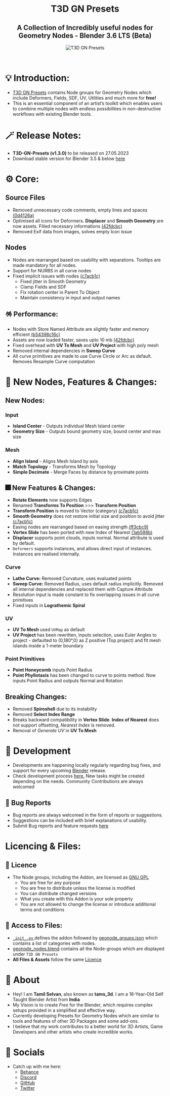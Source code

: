 <div align="center">

# T3D GN Presets
##  A Collection of Incredibly useful nodes for Geometry Nodes - Blender 3.6 LTS (Beta)
![T3D GN Presets](https://user-images.githubusercontent.com/106262964/234839626-d88f0ce9-2399-4193-9940-2257bc728351.png)

<br>
</div>

# 💡 Introduction:

* [T3D GN Presets](https://github.com/Tams3d/T3D-GN-Presets/) contains Node groups for Geometry Nodes which include Deformers, Fields, SDF, UV, Utilities and much more for **free!**
* This is an essential component of an artist’s toolkit which enables users to combine multiple nodes with endless possibilities in non-destructive workflows with existing Blender tools.

# 🪄 Release Notes:

- **T3D-GN-Presets (v1.3.0)** to be released on 27.05.2023
- Download stable version for Blender 3.5 & below [here](https://github.com/Tams3d/T3D-GN-Presets/releases)    

# ⚙️ Core:

## Source Files
- Removed unnecessary code comments, empty lines and spaces [(0d4126a)](https://github.com/Tams3d/T3D-GN-Presets/commit/0d4126a9272584c5f80e585ce6ace9d085e8bce2)
- Optimised all icons for Deformers. **Displacer** and **Smooth Geometry** are now assets. Filled necessary informations [(42fdcbc)](https://github.com/Tams3d/T3D-GN-Presets/commit/42fdcbce5ce1547c0f42f93cfab3eb0191b9b14c)
- Removed Exif data from images, solves empty Icon issue

## Nodes
- Nodes are rearranged based on usability with separations. Tooltips are made mandatory for all nodes.
- Support for NURBS in all curve nodes
- Fixed implicit issues with nodes [(c7acb1c)](https://github.com/Tams3d/T3D-GN-Presets/commit/c7acb1c97e18864f473bb6a37d39b4d48f8beac3)
  - Fixed jitter in Smooth Geometry
  - Clamp Fields and SDF
  - Fix rotation center in Parent To Object
  - Maintain consistency in input and output names

## 🪅 Performance:
- Nodes with Store Named Attribute are slightly faster and memory efficient [(b54398c16c)](https://projects.blender.org/blender/blender/commit/b54398c16cfee14a054e2c3ec82d091b34c79a34)
- Assets are now loaded faster, saves upto 10 mb [(42fdcbc)](https://github.com/Tams3d/T3D-GN-Presets/commit/42fdcbce5ce1547c0f42f93cfab3eb0191b9b14c)
- Fixed overhead with **UV To Mesh** and **UV Project** with high poly mesh
- Removed internal dependencies in **Sweep Curve** 
- All curve primitives are made to use Curve Circle or Arc as default. Removes Resample Curve computation

# 🎉 New Nodes, Features & Changes:

## New Nodes:

### Input
- **Island Center** - Outputs individual Mesh Island center
- **Geometry Size** - Outputs bound geometry size, bound center and max size

### Mesh
- **Align Island** - Aligns Mesh Island by axis
- **Match Topology** - Transforms Mesh by Topology
- **Simple Decimate** - Merge Faces by distance by proximate points

## 🎆 New Features & Changes:

- **Rotate Elements** now supports Edges
- Renamed **Transforms To Position** >>> **Transform Position**
- **Transform Position** is moved to Vector (category) [(c7acb1c)](https://github.com/Tams3d/T3D-GN-Presets/commit/c7acb1c97e18864f473bb6a37d39b4d48f8beac3)
- **Smooth Geometry** does not restore initial size and position to avoid jitter [(c7acb1c)](https://github.com/Tams3d/T3D-GN-Presets/commit/c7acb1c97e18864f473bb6a37d39b4d48f8beac3)
- Easing nodes are rearranged based on easing strength [(ff3cbc9)](https://github.com/Tams3d/T3D-GN-Presets/commit/ff3cbc97200fff4e4262fb747f2c9fe88f19a27b)
- **Vertex Slide** has been ported with new Index of Nearest [(1ab598b)](https://github.com/Tams3d/T3D-GN-Presets/commit/1ab598bb74ef5d80a6cc69caff7a3f897f844815)
- **Displacer** supports point clouds, inputs normal. Normal attribute is used by default.
- `Deformers` supports instances, and allows direct input of instances. Instances are realised internally.

### Curve
- **Lathe Curve:** Removed Curvature, uses evaluated points
- **Sweep Curve:** Removed Radius, uses default radius implicitly. Removed all internal dependencies and replaced them with Capture Attribute
- Resolution input is made constant to fix overlapping issues in all curve primitives
- Fixed inputs in **Lograthemic Spiral**

### UV
- **UV To Mesh** used `UVMap` as default
- **UV Project** has been rewritten, inputs selection, uses Euler Angles to project - defaulted to (0,180°,0) as Z positive (Top project) and fit mesh islands inside a 1-meter boundary

### Point Primitives
- **Point Honeycomb** inputs Point Radius
- **Point Phyllotaxis** has been changed to curve to points method. Now inputs Point Radius and outputs Normal and Rotation

## Breaking Changes:
- Removed **Spiroshell** due to its instability
- Removed **Select Index Range** 
- Breaks backward compatibility in **Vertex Slide**. **Index of Nearest** does not support offsetting, _Nearest Index_ is removed.
- Removal of _Generate UV_ in **UV To Mesh** 

# 🎯 Development
- Developments are happening locally regularly regarding bug fixes, and support for every upcoming [Blender](https://www.blender.org/) release.
- Check development process [here.](https://github.com/Tams3d/T3D-GN-Presets/issues/16) New tasks might be created depending on the needs. Community Contributions are always welcomed

## 👻 Bug Reports
- Bug reports are always welcomed in the form of reports or suggestions.
- Suggestions can be included with brief explanations of usability.
- Submit Bug reports and feature requests [here](https://github.com/Tams3d/T3D-GN-Presets/issues)

# Licencing & Files:
## 📄 Licence
- The Node groups, including the Addon, are licensed as [GNU GPL](https://github.com/Tams3d/T3D-GN-Presets/blob/Master/LICENSE)
  * You are free for any purpose
  * You are free to distribute unless the license is modified
  * You can distribute changed versions
  * What you create with this Addon is your sole property
  * You are not allowed to change the license or introduce additional terms and conditions

## 📂 Access to Files:
- [ `_init_.py` ](https://github.com/Tams3d/T3D-GN-Presets/blob/Master/__init__.py) defines the addon followed by [geonode_groups.json](https://github.com/Tams3d/T3D-GN-Presets/blob/Master/geonode_groups.json) which contains a list of categories with nodes.
- [geonode_nodes.blend](https://github.com/Tams3d/T3D-GN-Presets/blob/Master/geonode_nodes.blend) contains all the Node-groups which are displayed under `T3D GN Presets`
- **All Files & Assets** follow the same [Licence](https://github.com/Tams3d/T3D-GN-Presets/blob/Master/README.md#licencing--files)

# 🦄 About 
  - Hey! I am **Tamil Selvan**, also known as **tams_3d**. I am a 16-Year-Old Self Taught Blender Artist from **India**
  - My Vision is to create *Free* for the Blender, which requires complex setups provided in a simplified and effective way.
  - Currently developing Presets for Geometry Nodes which are similar to tools and features of other 3D Packages and some add-ons.
  - I believe that my work contributes to a better world for 3D Artists, Game Developers and other artists who create incredible works.
  
  # 🥂 Socials
  - Catch up with me here:
    * [Behance](https://www.behance.net/tamilselvan3d)
    * [Discord](https://discord.gg/TNgzbZCdnY)
    * [GitHub](https://github.com/Tams3d)
    * [Twitter](https://twitter.com/Tams_3d)
